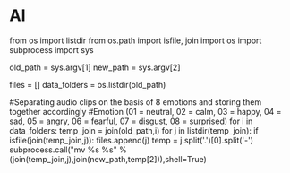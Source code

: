 # AI
from os import listdir
from os.path import isfile, join
import os
import subprocess
import sys

old_path = sys.argv[1]
new_path = sys.argv[2]

files = []
data_folders = os.listdir(old_path)

#Separating audio clips on the basis of 8 emotions and storing them together accordingly
#Emotion (01 = neutral, 02 = calm, 03 = happy, 04 = sad, 05 = angry, 06 = fearful, 07 = disgust, 08 = surprised)
for i in data_folders:
	temp_join = join(old_path,i)
	for j in listdir(temp_join):
		if isfile(join(temp_join,j)):
			files.append(j)
			temp = j.split('.')[0].split('-')
			subprocess.call("mv %s %s" % (join(temp_join,j),join(new_path,temp[2])),shell=True)
